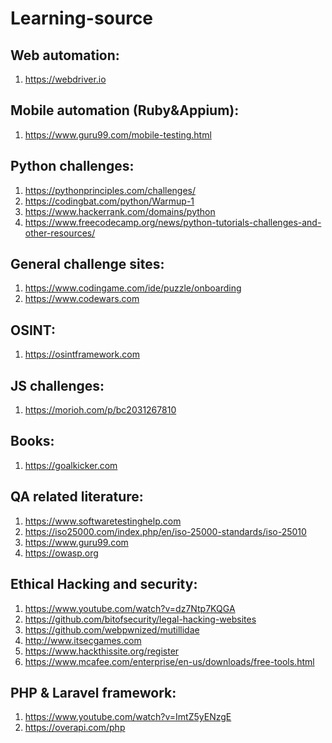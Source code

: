 # Learning-source
## Web automation:
1) https://webdriver.io

## Mobile automation (Ruby&Appium):
1) https://www.guru99.com/mobile-testing.html

## Python challenges:
1) https://pythonprinciples.com/challenges/
2) https://codingbat.com/python/Warmup-1
3) https://www.hackerrank.com/domains/python
4) https://www.freecodecamp.org/news/python-tutorials-challenges-and-other-resources/


## General challenge sites:
1) https://www.codingame.com/ide/puzzle/onboarding
2) https://www.codewars.com


## OSINT:
1) https://osintframework.com


## JS challenges:
1) https://morioh.com/p/bc2031267810


## Books:
1) https://goalkicker.com


## QA related literature:
1) https://www.softwaretestinghelp.com
2) https://iso25000.com/index.php/en/iso-25000-standards/iso-25010
3) https://www.guru99.com
4) https://owasp.org


## Ethical Hacking and security:
1) https://www.youtube.com/watch?v=dz7Ntp7KQGA
2) https://github.com/bitofsecurity/legal-hacking-websites
3) https://github.com/webpwnized/mutillidae
4) http://www.itsecgames.com
5) https://www.hackthissite.org/register
6) https://www.mcafee.com/enterprise/en-us/downloads/free-tools.html


## PHP & Laravel framework:
1) https://www.youtube.com/watch?v=ImtZ5yENzgE
2) https://overapi.com/php
